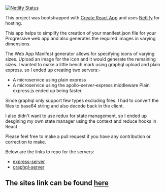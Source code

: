 [![Netlify Status](https://api.netlify.com/api/v1/badges/4ac1edc7-0c98-41dd-8589-84b7ab1f1d08/deploy-status)](https://app.netlify.com/sites/manifest-gen/deploys)

This project was bootstrapped with [Create React App](https://github.com/facebookincubator/create-react-app) and uses [Netlify](https://www.netlify.com) for hosting.

This app helps to simplify the creation of your manifest.json file for your Progressive web app and also generates the required images in varying dimensions.

The Web App Manifest generator allows for specifying icons of varying sizes. Upload an image for the icon and it would generate the remaining sizes.
I wanted to make a little bench mark using graphql upload and plain express. so I ended up creating two servers:- 

 - A microservice using plain express
 - A microservice using the apollo-server-express middleware
Plain express.js ended up being faster. 

Since graphql only support few types excluding files. I had to convert the files to base64 string and also decode back in the client. 

I also didn't want to use redux for state management, so I ended up desgining my own state manager using the context and reduce hooks in React

Please feel free to make a pull request if you have any contribution or correction to make.
  

Below are the links to repo for the servers:

 - [express-server](https://github.com/sammychinedu2ky/manifest-server-express)
 - [graphql-server](https://github.com/sammychinedu2ky/manifest-server-graphql)

The sites link can be found [here](https://manifest-gen.netlify.com/)
---

  

